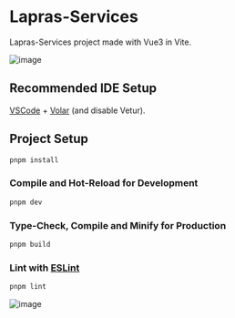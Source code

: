 # Lapras-Services

Lapras-Services project made with Vue3 in Vite.

![image](https://github.com/user-attachments/assets/030f8e43-a60d-4999-9020-cf428c6b6391)

## Recommended IDE Setup

[VSCode](https://code.visualstudio.com/) + [Volar](https://marketplace.visualstudio.com/items?itemName=Vue.volar) (and disable Vetur).

## Project Setup

```sh
pnpm install
```

### Compile and Hot-Reload for Development

```sh
pnpm dev
```

### Type-Check, Compile and Minify for Production

```sh
pnpm build
```

### Lint with [ESLint](https://eslint.org/)

```sh
pnpm lint
```
![image](https://github.com/user-attachments/assets/030f8e43-a60d-4999-9020-cf428c6b6391)
